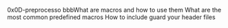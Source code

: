 0x0D-preprocesso
bbbWhat are macros and how to use them
What are the most common predefined macros
How to include guard your header files
